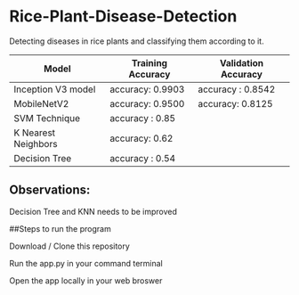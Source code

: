 # Rice-Plant-Disease-Detection
Detecting diseases in rice plants and classifying them according to it.

| Model  | Training Accuracy | Validation Accuracy |
| ------------- | ------------- | ------------|
| Inception V3 model  |  accuracy: 0.9903  |   accuracy : 0.8542     |
| MobileNetV2 |   accuracy: 0.9500    | accuracy: 0.8125   |
| SVM Technique |     accuracy : 0.85            |       |
| K Nearest Neighbors |  accuracy: 0.62      |        |
| Decision Tree |     accuracy :  0.54         |          |



## Observations:
 
Decision  Tree and KNN needs to be improved

##Steps to run the program

Download / Clone this repository

Run the app.py in your command terminal

Open the app locally in your web broswer

